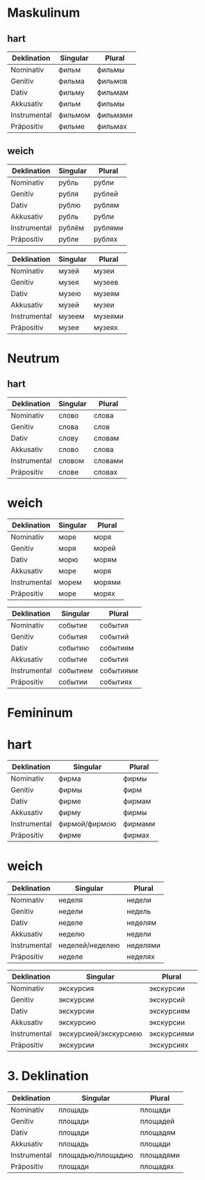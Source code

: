 # Maskulinum
## hart

| Deklination | Singular | Plural |
| ----------- | -------- | ------ |
|Nominativ|фильм|фильмы|
|Genitiv|фильма|фильмов|
|Dativ|фильму|фильмам|
|Akkusativ|фильм|фильмы|
|Instrumental|фильмом|фильмами|
|Präpositiv|фильме|фильмах|

## weich

| Deklination | Singular | Plural |
| ----------- | -------- | ------ |
|Nominativ|рубль|рубли|
|Genitiv|рубля|рублей|
|Dativ|рублю|рублям|
|Akkusativ|рубль|рубли|
|Instrumental|рублём|рублями|
|Präpositiv|рубле|рублях|

| Deklination | Singular | Plural |
| ----------- | -------- | ------ |
|Nominativ|музей|музеи|
|Genitiv|музея|музеев|
|Dativ|музею|музеям|
|Akkusativ|музей|музеи|
|Instrumental|музеем|музеями|
|Präpositiv|музее|музеях|

# Neutrum
## hart

| Deklination | Singular | Plural |
| ----------- | -------- | ------ |
|Nominativ|слово|слова|
|Genitiv|слова|слов|
|Dativ|слову|словам|
|Akkusativ|слово|слова|
|Instrumental|словом|словами|
|Präpositiv|слове|словах|

# weich

| Deklination | Singular | Plural |
| ----------- | -------- | ------ |
|Nominativ|море|моря|
|Genitiv|моря|морей|
|Dativ|морю|морям|
|Akkusativ|море|моря|
|Instrumental|морем|морями|
|Präpositiv|море|морях|

| Deklination | Singular | Plural |
| ----------- | -------- | ------ |
| Nominativ|событие|события|
| Genitiv|события|событий|
| Dativ|событию|событиям|
| Akkusativ|событие|события|
| Instrumental|событием|событиями|
| Präpositiv|событии|событиях|

# Femininum
# hart

| Deklination | Singular | Plural |
| ----------- | -------- | ------ |
|Nominativ|фирма|фирмы|
|Genitiv|фирмы|фирм|
|Dativ|фирме|фирмам|
|Akkusativ|фирму|фирмы|
|Instrumental|фирмой/фирмою|	фирмами
|Präpositiv|фирме|фирмах|

# weich

| Deklination | Singular | Plural |
| ----------- | -------- | ------ |
|Nominativ|неделя|недели|
|Genitiv|недели|недель
|Dativ|неделе|неделям|
|Akkusativ|неделю|недели|
|Instrumental|неделей/неделею|неделями|
|Präpositiv|неделе|неделях|

| Deklination | Singular | Plural |
| ----------- | -------- | ------ |
|Nominativ|экскурсия|экскурсии|
|Genitiv|экскурсии|экскурсий|
|Dativ|экскурсии|экскурсиям|
|Akkusativ|экскурсию|экскурсии|
|Instrumental|экскурсией/экскурсиею|экскурсиями|
|Präpositiv|экскурсии|экскурсиях|

# 3. Deklination

| Deklination | Singular | Plural |
| ----------- | -------- | ------ |
|Nominativ|площадь|площади|
|Genitiv|площади|площадей|
|Dativ|площади|площадям|
|Akkusativ|площадь|площади|
|Instrumental|площадью/площадию|площадями|
|Präpositiv|площади|площадях|
